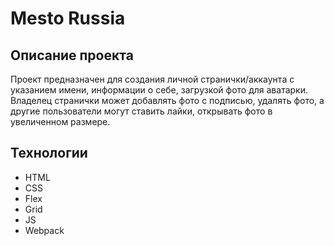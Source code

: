 # Mesto Russia

## Описание проекта
Проект предназначен для создания личной странички/аккаунта с указанием имени, информации о себе, загрузкой фото для аватарки. Владелец странички может добавлять фото с подписью, удалять фото, а другие пользователи могут ставить лайки, открывать фото в увеличенном размере.

## Технологии
* HTML
* CSS
* Flex
* Grid
* JS
* Webpack
